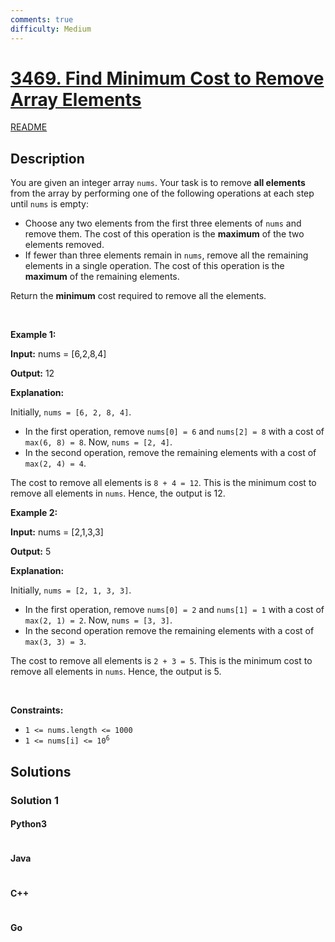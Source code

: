 ```yaml
---
comments: true
difficulty: Medium
---
```


<!-- problem:start -->

# [3469. Find Minimum Cost to Remove Array Elements](https://leetcode.com/problems/find-minimum-cost-to-remove-array-elements)

[README](/solution/3400-3499/3469.Find%20Minimum%20Cost%20to%20Remove%20Array%20Elements/README.md)

## Description

<!-- description:start -->

<p>You are given an integer array <code>nums</code>. Your task is to remove <strong>all elements</strong> from the array by performing one of the following operations at each step until <code>nums</code> is empty:</p>

<ul>
	<li>Choose any two elements from the first three elements of <code>nums</code> and remove them. The cost of this operation is the <strong>maximum</strong> of the two elements removed.</li>
	<li>If fewer than three elements remain in <code>nums</code>, remove all the remaining elements in a single operation. The cost of this operation is the <strong>maximum</strong> of the remaining elements.</li>
</ul>

<p>Return the <strong>minimum</strong> cost required to remove all the elements.</p>

<p>&nbsp;</p>
<p><strong class="example">Example 1:</strong></p>

<div class="example-block">
<p><strong>Input:</strong> <span class="example-io">nums = [6,2,8,4]</span></p>

<p><strong>Output:</strong> <span class="example-io">12</span></p>

<p><strong>Explanation:</strong></p>

<p>Initially, <code>nums = [6, 2, 8, 4]</code>.</p>

<ul>
	<li>In the first operation, remove <code>nums[0] = 6</code> and <code>nums[2] = 8</code> with a cost of <code>max(6, 8) = 8</code>. Now, <code>nums = [2, 4]</code>.</li>
	<li>In the second operation, remove the remaining elements with a cost of <code>max(2, 4) = 4</code>.</li>
</ul>

<p>The cost to remove all elements is <code>8 + 4 = 12</code>. This is the minimum cost to remove all elements in <code>nums</code>. Hence, the output is 12.</p>
</div>

<p><strong class="example">Example 2:</strong></p>

<div class="example-block">
<p><strong>Input:</strong> <span class="example-io">nums = [2,1,3,3]</span></p>

<p><strong>Output:</strong> <span class="example-io">5</span></p>

<p><strong>Explanation:</strong></p>

<p>Initially, <code>nums = [2, 1, 3, 3]</code>.</p>

<ul>
	<li>In the first operation, remove <code>nums[0] = 2</code> and <code>nums[1] = 1</code> with a cost of <code>max(2, 1) = 2</code>. Now, <code>nums = [3, 3]</code>.</li>
	<li>In the second operation remove the remaining elements with a cost of <code>max(3, 3) = 3</code>.</li>
</ul>

<p>The cost to remove all elements is <code>2 + 3 = 5</code>. This is the minimum cost to remove all elements in <code>nums</code>. Hence, the output is 5.</p>
</div>

<p>&nbsp;</p>
<p><strong>Constraints:</strong></p>

<ul>
	<li><code>1 &lt;= nums.length &lt;= 1000</code></li>
	<li><code>1 &lt;= nums[i] &lt;= 10<sup>6</sup></code></li>
</ul>

<!-- description:end -->

## Solutions

<!-- solution:start -->

### Solution 1

<!-- tabs:start -->

#### Python3

```python

```

#### Java

```java

```

#### C++

```cpp

```

#### Go

```go

```

<!-- tabs:end -->

<!-- solution:end -->

<!-- problem:end -->
